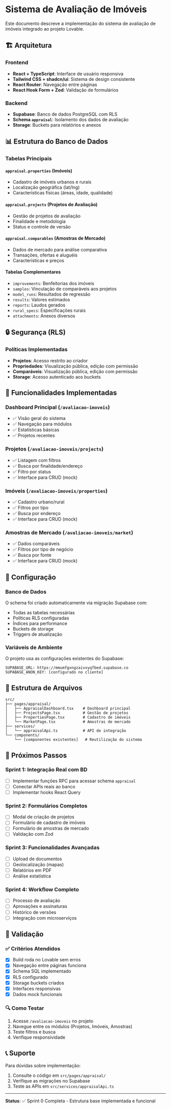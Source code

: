 # Sistema de Avaliação de Imóveis

Este documento descreve a implementação do sistema de avaliação de imóveis integrado ao projeto Lovable.

## 🏗️ Arquitetura

### Frontend
- **React + TypeScript**: Interface de usuário responsiva
- **Tailwind CSS + shadcn/ui**: Sistema de design consistente
- **React Router**: Navegação entre páginas
- **React Hook Form + Zod**: Validação de formulários

### Backend
- **Supabase**: Banco de dados PostgreSQL com RLS
- **Schema `appraisal`**: Isolamento dos dados de avaliação
- **Storage**: Buckets para relatórios e anexos

## 📊 Estrutura do Banco de Dados

### Tabelas Principais

#### `appraisal.properties` (Imóveis)
- Cadastro de imóveis urbanos e rurais
- Localização geográfica (lat/lng)
- Características físicas (áreas, idade, qualidade)

#### `appraisal.projects` (Projetos de Avaliação)
- Gestão de projetos de avaliação
- Finalidade e metodologia
- Status e controle de versão

#### `appraisal.comparables` (Amostras de Mercado)
- Dados de mercado para análise comparativa
- Transações, ofertas e aluguéis
- Características e preços

#### Tabelas Complementares
- `improvements`: Benfeitorias dos imóveis
- `samples`: Vinculação de comparáveis aos projetos
- `model_runs`: Resultados de regressão
- `results`: Valores estimados
- `reports`: Laudos gerados
- `rural_specs`: Especificações rurais
- `attachments`: Anexos diversos

## 🔒 Segurança (RLS)

### Políticas Implementadas
- **Projetos**: Acesso restrito ao criador
- **Propriedades**: Visualização pública, edição com permissão
- **Comparáveis**: Visualização pública, edição com permissão
- **Storage**: Acesso autenticado aos buckets

## 🚀 Funcionalidades Implementadas

### Dashboard Principal (`/avaliacao-imoveis`)
- ✅ Visão geral do sistema
- ✅ Navegação para módulos
- ✅ Estatísticas básicas
- ✅ Projetos recentes

### Projetos (`/avaliacao-imoveis/projects`)
- ✅ Listagem com filtros
- ✅ Busca por finalidade/endereço
- ✅ Filtro por status
- ✅ Interface para CRUD (mock)

### Imóveis (`/avaliacao-imoveis/properties`)
- ✅ Cadastro urbano/rural
- ✅ Filtros por tipo
- ✅ Busca por endereço
- ✅ Interface para CRUD (mock)

### Amostras de Mercado (`/avaliacao-imoveis/market`)
- ✅ Dados comparáveis
- ✅ Filtros por tipo de negócio
- ✅ Busca por fonte
- ✅ Interface para CRUD (mock)

## 🔧 Configuração

### Banco de Dados
O schema foi criado automaticamente via migração Supabase com:
- Todas as tabelas necessárias
- Políticas RLS configuradas
- Índices para performance
- Buckets de storage
- Triggers de atualização

### Variáveis de Ambiente
O projeto usa as configurações existentes do Supabase:
```
SUPABASE_URL: https://mmumfgxngzaivvyqfbed.supabase.co
SUPABASE_ANON_KEY: [configurado no cliente]
```

## 📁 Estrutura de Arquivos

```
src/
├── pages/appraisal/
│   ├── AppraisalDashboard.tsx    # Dashboard principal
│   ├── ProjectsPage.tsx          # Gestão de projetos
│   ├── PropertiesPage.tsx        # Cadastro de imóveis
│   └── MarketPage.tsx            # Amostras de mercado
├── services/
│   └── appraisalApi.ts           # API de integração
└── components/
    └── [componentes existentes]   # Reutilização do sistema
```

## 🎯 Próximos Passos

### Sprint 1: Integração Real com BD
- [ ] Implementar funções RPC para acessar schema `appraisal`
- [ ] Conectar APIs reais ao banco
- [ ] Implementar hooks React Query

### Sprint 2: Formulários Completos
- [ ] Modal de criação de projetos
- [ ] Formulário de cadastro de imóveis
- [ ] Formulário de amostras de mercado
- [ ] Validação com Zod

### Sprint 3: Funcionalidades Avançadas
- [ ] Upload de documentos
- [ ] Geolocalização (mapas)
- [ ] Relatórios em PDF
- [ ] Análise estatística

### Sprint 4: Workflow Completo
- [ ] Processo de avaliação
- [ ] Aprovações e assinaturas
- [ ] Histórico de versões
- [ ] Integração com microserviços

## 🧪 Validação

### ✅ Critérios Atendidos
- [x] Build roda no Lovable sem erros
- [x] Navegação entre páginas funciona
- [x] Schema SQL implementado
- [x] RLS configurado
- [x] Storage buckets criados
- [x] Interfaces responsivas
- [x] Dados mock funcionais

### 🔍 Como Testar
1. Acesse `/avaliacao-imoveis` no projeto
2. Navegue entre os módulos (Projetos, Imóveis, Amostras)
3. Teste filtros e busca
4. Verifique responsividade

## 📞 Suporte

Para dúvidas sobre implementação:
1. Consulte o código em `src/pages/appraisal/`
2. Verifique as migrações no Supabase
3. Teste as APIs em `src/services/appraisalApi.ts`

---

**Status**: ✅ Sprint 0 Completa - Estrutura base implementada e funcional